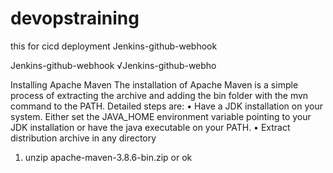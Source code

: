 # devopstraining
this for cicd deployment
Jenkins-github-webhook

Jenkins-github-webhook
√Jenkins-github-webho



Installing Apache Maven
The installation of Apache Maven is a simple process of extracting the archive and adding the bin folder with the mvn command to the PATH.
Detailed steps are:
• Have a JDK installation on your system. Either set the JAVA_HOME environment variable pointing to your JDK installation or have the java executable on your PATH.
• Extract distribution archive in any directory

1. unzip apache-maven-3.8.6-bin.zip
or
ok
